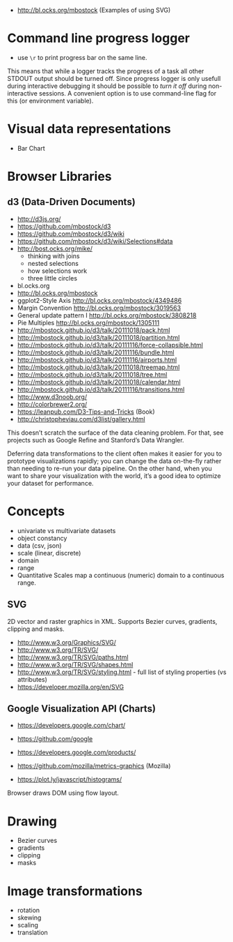 - http://bl.ocks.org/mbostock (Examples of using SVG)

# Command line progress logger
- use `\r` to print progress bar on the same line.

This means that while a logger tracks the progress of a task all other STDOUT output should be turned off.
Since progress logger is only usefull during interactive debugging it should be possible to *turn it off* during 
non-interactive sessions. A convenient option is to use command-line flag for this (or environment variable).

# Visual data representations
- Bar Chart

# Browser Libraries
## d3 (Data-Driven Documents)
- http://d3js.org/
- https://github.com/mbostock/d3
- https://github.com/mbostock/d3/wiki
- https://github.com/mbostock/d3/wiki/Selections#data
- http://bost.ocks.org/mike/
    + thinking with joins
    + nested selections
    + how selections work
    + three little circles
- bl.ocks.org
- http://bl.ocks.org/mbostock
- ggplot2-Style Axis http://bl.ocks.org/mbostock/4349486
- Margin Convention http://bl.ocks.org/mbostock/3019563
- General update pattern I http://bl.ocks.org/mbostock/3808218
- Pie Multiples http://bl.ocks.org/mbostock/1305111
- http://mbostock.github.io/d3/talk/20111018/pack.html
- http://mbostock.github.io/d3/talk/20111018/partition.html
- http://mbostock.github.io/d3/talk/20111116/force-collapsible.html
- http://mbostock.github.io/d3/talk/20111116/bundle.html
- http://mbostock.github.io/d3/talk/20111116/airports.html
- http://mbostock.github.io/d3/talk/20111018/treemap.html
- http://mbostock.github.io/d3/talk/20111018/tree.html
- http://mbostock.github.io/d3/talk/20111018/calendar.html
- http://mbostock.github.io/d3/talk/20111116/transitions.html
- http://www.d3noob.org/
- http://colorbrewer2.org/
- https://leanpub.com/D3-Tips-and-Tricks (Book)
- http://christopheviau.com/d3list/gallery.html

This doesn’t scratch the surface of the data cleaning problem. For that, see projects such as Google Refine and Stanford’s Data Wrangler.

Deferring data transformations to the client often makes it easier for you to prototype visualizations rapidly; you can change the data on-the-fly rather than needing to re-run your data pipeline. On the other hand, when you want to share your visualization with the world, it’s a good idea to optimize your dataset for performance.

# Concepts
- univariate vs multivariate datasets
- object constancy
- data (csv, json)
- scale (linear, discrete)
- domain
- range
- Quantitative Scales map a continuous (numeric) domain to a continuous range.

## SVG
2D vector and raster graphics in XML.
Supports Bezier curves, gradients, clipping and masks.
- http://www.w3.org/Graphics/SVG/
- http://www.w3.org/TR/SVG/
- http://www.w3.org/TR/SVG/paths.html
- http://www.w3.org/TR/SVG/shapes.html
- http://www.w3.org/TR/SVG/styling.html - full list of styling properties (vs attributes)
- https://developer.mozilla.org/en/SVG

## Google Visualization API (Charts)
- https://developers.google.com/chart/

- https://github.com/google
- https://developers.google.com/products/
- https://github.com/mozilla/metrics-graphics (Mozilla)
- https://plot.ly/javascript/histograms/

Browser draws DOM using flow layout.

# Drawing
- Bezier curves
- gradients
- clipping
- masks

# Image transformations
- rotation
- skewing
- scaling
- translation
